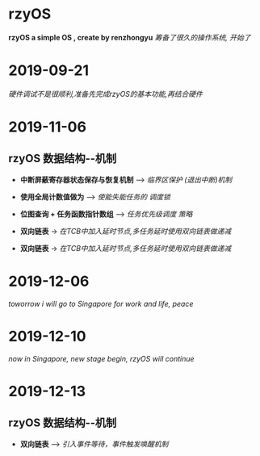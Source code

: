 ﻿# rzyOS
**rzyOS a simple OS , create by renzhongyu**
*筹备了很久的操作系统, 开始了*

# 2019-09-21 
*硬件调试不是很顺利,准备先完成rzyOS的基本功能,再结合硬件*

# 2019-11-06 
## rzyOS 数据结构--机制

-	**中断屏蔽寄存器状态保存与恢复机制** --> *临界区保护 (退出中断)机制*

-	**使用全局计数值做为** --> *使能失能任务的 调度锁*

-	**位图查询 + 任务函数指针数组** --> *任务优先级调度 策略*

-	**双向链表** -> *在TCB中加入延时节点,多任务延时使用双向链表做递减*
-	**双向链表** -> *在TCB中加入延时节点,多任务延时使用双向链表做递减*

# 2019-12-06
*toworrow i will go to Singapore for work and life, peace*

# 2019-12-10
*now in Singapore, new stage begin, rzyOS will continue*

# 2019-12-13
## rzyOS 数据结构--机制

-	**双向链表** --> *引入事件等待，事件触发唤醒机制*
